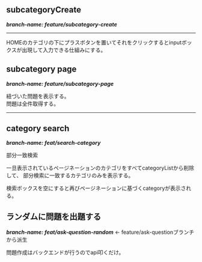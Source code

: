 
## subcategoryCreate 
***branch-name: feature/subcategory-create***
<hr/>

HOMEのカテゴリの下にプラスボタンを置いてそれをクリックするとinputボックスが出現して入力できる仕組みにする。


## subcategory page
***branch-name: feature/subcategory-page***

紐づいた問題を表示する。<br>
問題は全件取得する。

<hr/>

## category search
***branch-name: feat/search-category***

部分一致検索

一旦表示されているページネーションのカテゴリをすべてcategoryListから削除して、
部分検索に一致するカテゴリのみを表示する。

検索ボックスを空にすると再びページネーションに基づくcategoryが表示される。

## ランダムに問題を出題する
***branch-name: feat/ask-question-random***  ← feature/ask-questionブランチから派生

問題作成はバックエンドが行うのでapi叩くだけ。